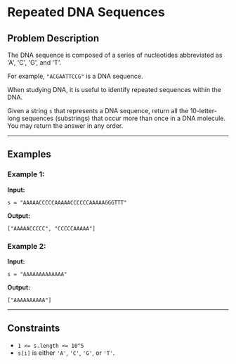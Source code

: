 # Repeated DNA Sequences

## Problem Description

The DNA sequence is composed of a series of nucleotides abbreviated as 'A', 'C', 'G', and 'T'.

For example, `"ACGAATTCCG"` is a DNA sequence.

When studying DNA, it is useful to identify repeated sequences within the DNA.

Given a string `s` that represents a DNA sequence, return all the 10-letter-long sequences (substrings) that occur more than once in a DNA molecule. You may return the answer in any order.

---

## Examples

### Example 1:

**Input:**

```plaintext
s = "AAAAACCCCCAAAAACCCCCCAAAAAGGGTTT"
```

**Output:**

```plaintext
["AAAAACCCCC", "CCCCCAAAAA"]
```

### Example 2:

**Input:**

```plaintext
s = "AAAAAAAAAAAAA"
```

**Output:**

```plaintext
["AAAAAAAAAA"]
```

---

## Constraints

- `1 <= s.length <= 10^5`
- `s[i]` is either `'A'`, `'C'`, `'G'`, or `'T'`.
